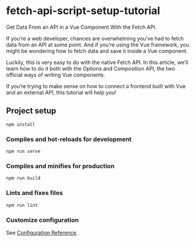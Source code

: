 # fetch-api-script-setup-tutorial
Get Data From an API in a Vue Component With the Fetch API.

If you’re a web developer, chances are overwhelming you’ve had to fetch data from an API at some point. And if you’re using the Vue framework, you might be wondering how to fetch data and save it inside a Vue component.

Luckily, this is very easy to do with the native Fetch API. In this article, we’ll learn how to do it both with the Options and Composition API, the two official ways of writing Vue components.

If you’re trying to make sense on how to connect a frontend built with Vue and an external API, this tutorial will help you!


## Project setup
```
npm install
```

### Compiles and hot-reloads for development
```
npm run serve
```

### Compiles and minifies for production
```
npm run build
```

### Lints and fixes files
```
npm run lint
```

### Customize configuration
See [Configuration Reference](https://cli.vuejs.org/config/).

